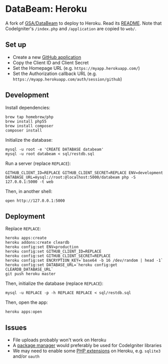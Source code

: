 # DataBeam: Heroku

A fork of [GSA/DataBeam](https://github.com/GSA/DataBeam) to deploy to Heroku. Read its [README](https://github.com/GSA/DataBeam#readme). Note that CodeIgniter's `/index.php` and `/application` are copied to `web/`.

## Set up

* Create a new [GitHub application](https://github.com/settings/applications/new)
* Copy the Client ID and Client Secret
* Set the Homepage URL (e.g. `https://myapp.herokuapp.com/`)
* Set the Authorization callback URL (e.g. `https://myapp.herokuapp.com/auth/session/github`)

## Development

Install dependencies:

```
brew tap homebrew/php
brew install php55
brew install composer
composer install
```

Initialize the database:

```
mysql -u root -e 'CREATE DATABASE databeam'
mysql -u root databeam < sql/restdb.sql
```

Run a server (replace `REPLACE`):

```
GITHUB_CLIENT_ID=REPLACE GITHUB_CLIENT_SECRET=REPLACE ENV=development DATABASE_URL=mysql://root:@localhost:5000/databeam php -S 127.0.0.1:5000 -t web
```

Then, in another shell:

```
open http://127.0.0.1:5000
```

## Deployment

Replace `REPLACE`:

```
heroku apps:create
heroku addons:create cleardb
heroku config:set ENV=production
heroku config:set GITHUB_CLIENT_ID=REPLACE
heroku config:set GITHUB_CLIENT_SECRET=REPLACE
heroku config:set ENCRYPTION_KEY=`base64 -b 16 /dev/random | head -1`
heroku config:set DATABASE_URL=`heroku config:get CLEARDB_DATABASE_URL`
git push heroku master
```

Then, initialize the database (replace `REPLACE`):

```
mysql -u REPLACE -p -h REPLACE REPLACE < sql/restdb.sql
```

Then, open the app:

```
heroku apps:open
```

## Issues

* File uploads probably won't work on Heroku
* A [package manager](https://devcenter.heroku.com/articles/getting-started-with-php#declare-app-dependencies
) would preferably be used for CodeIgniter libraries
* We may need to enable some [PHP extensions](https://devcenter.heroku.com/articles/php-support) on Heroku, e.g. `sqlite3` and/or `oauth`
